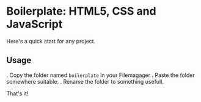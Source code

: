 # Boilerplate: HTML5, CSS and JavaScript

Here's a quick start for any project.

## Usage

. Copy the folder named `boilerplate` in your Filemagager
. Paste the folder somewhere suitable.
. Rename the folder to something usefull.

That's it!
